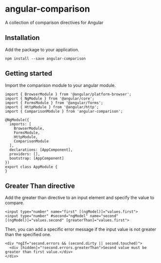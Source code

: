 # angular-comparison
A collection of comparison directives for Angular

## Installation
Add the package to your application.

```
npm install --save angular-comparison
```

## Getting started

Import the comparison module to your angular module.

```
import { BrowserModule } from '@angular/platform-browser';
import { NgModule } from '@angular/core';
import { FormsModule } from '@angular/forms';
import { HttpModule } from '@angular/http';
import { ComparisonModule } from 'angular-comparison';

@NgModule({
  imports: [
    BrowserModule,
    FormsModule,
    HttpModule,
    ComparisonModule
  ],
  declarations: [AppComponent],
  providers: [],
  bootstrap: [AppComponent]
})
export class AppModule {
}
```

## Greater Than directive
Add the greater than directive to an input element and specify the value to compare.

```
<input type="number" name="first" [(ngModel)]="values.first">
<input type="number" #second="ngModel" name="second" [(ngModel)]="values.second" [greaterThan]="values.first">
```

Then, you can add a specific error message if the input value is not greater than the specified one.

```
<div *ngIf="second.errors && (second.dirty || second.touched)">
  <div [hidden]="!second.errors.greaterThan">Second value must be greater than first value.</div>
</div>
```
